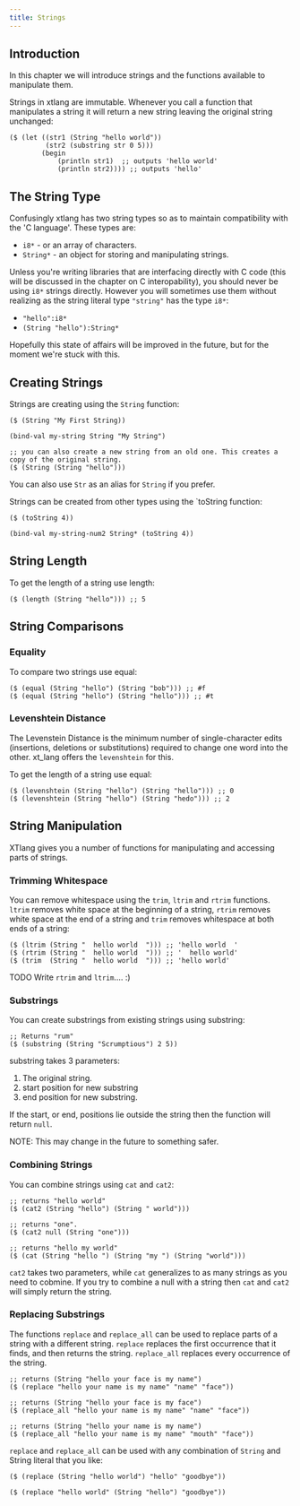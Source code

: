 ```yaml
---
title: Strings
---
```


## Introduction

In this chapter we will introduce strings and the functions available to manipulate them.

Strings in xtlang are immutable. Whenever you call a function that manipulates a string it will return a new string leaving the original string unchanged:

~~~~ xtlang
($ (let ((str1 (String "hello world"))
         (str2 (substring str 0 5)))
        (begin
            (println str1)  ;; outputs 'hello world'
            (println str2)))) ;; outputs 'hello'
~~~~

## The String Type

Confusingly xtlang has two string types so as to maintain compatibility with the 'C language'. These types are:

+ `i8*` - or an array of characters.
+ `String*` - an object for storing and manipulating strings.

Unless you're writing libraries that are interfacing directly with C code (this will be discussed in the chapter on C interopability), you should never be using `i8*` strings directly. However you will sometimes use them without realizing as the string literal type `"string"` has the type `i8*`:

+ `"hello":i8*`
+ `(String "hello"):String*`

Hopefully this state of affairs will be improved in the future, but for the moment we're stuck with this.

## Creating Strings

Strings are creating using the `String` function:

~~~~ xtlang
($ (String "My First String))

(bind-val my-string String "My String")

;; you can also create a new string from an old one. This creates a copy of the original string.
($ (String (String "hello")))
~~~~

You can also use `Str` as an alias for `String` if you prefer.

Strings can be created from other types using the `toString function:

~~~~ xtlang
($ (toString 4))

(bind-val my-string-num2 String* (toString 4))
~~~~

## String Length

To get the length of a string use length:

~~~~ xtlang
($ (length (String "hello"))) ;; 5
~~~~

## String Comparisons

### Equality

To compare two strings use equal:

~~~~ xtlang
($ (equal (String "hello") (String "bob"))) ;; #f
($ (equal (String "hello") (String "hello"))) ;; #t
~~~~

### Levenshtein Distance

The Levenstein Distance is the minimum number of single-character edits (insertions, deletions or substitutions) required to change one word into the other. xt_lang offers the `levenshtein` for this.

To get the length of a string use equal:

~~~~ xtlang
($ (levenshtein (String "hello") (String "hello"))) ;; 0
($ (levenshtein (String "hello") (String "hedo"))) ;; 2
~~~~

## String Manipulation

XTlang gives you a number of functions for manipulating and accessing parts of strings.

### Trimming Whitespace

You can remove whitespace using the `trim`, `ltrim` and `rtrim` functions. `ltrim` removes white space at the beginning of a string, `rtrim` removes white space at the end of a string and `trim` removes whitespace at both ends of a string:


~~~~ xtlang
($ (ltrim (String "  hello world  "))) ;; 'hello world  '
($ (rtrim (String "  hello world  "))) ;; '  hello world'
($ (trim  (String "  hello world  "))) ;; 'hello world'
~~~~

TODO Write `rtrim` and `ltrim`.... :)

### Substrings

You can create substrings from existing strings using substring:

~~~~ xtlang
;; Returns "rum"
($ (substring (String "Scrumptious") 2 5))
~~~~

substring takes 3 parameters:

1. The original string.
2. start position for new substring
3. end position for new substring.

If the start, or end, positions lie outside the string then the function will return `null`.

NOTE: This may change in the future to something safer.

### Combining Strings

You can combine strings using `cat` and `cat2`:

~~~~ xtlang
;; returns "hello world"
($ (cat2 (String "hello") (String " world")))

;; returns "one".
($ (cat2 null (String "one")))

;; returns "hello my world"
($ (cat (String "hello ") (String "my ") (String "world")))
~~~~

`cat2` takes two parameters, while `cat` generalizes to as many strings as you need to cobmine. If you try to combine a null with a string then `cat` and `cat2` will simply return the string.

### Replacing Substrings

The functions `replace` and `replace_all` can be used to replace parts of a string with a different string. `replace` replaces the first occurrence that it finds, and then returns the string. `replace_all` replaces every occurrence of the string.

~~~~ xtlang
;; returns (String "hello your face is my name")
($ (replace "hello your name is my name" "name" "face"))

;; returns (String "hello your face is my face")
($ (replace_all "hello your name is my name" "name" "face"))

;; returns (String "hello your name is my name")
($ (replace_all "hello your name is my name" "mouth" "face"))
~~~~

`replace` and `replace_all` can be used with any combination of `String` and String literal that you like:

~~~~ xtlang
($ (replace (String "hello world") "hello" "goodbye"))

($ (replace "hello world" (String "hello") "goodbye"))
~~~~
